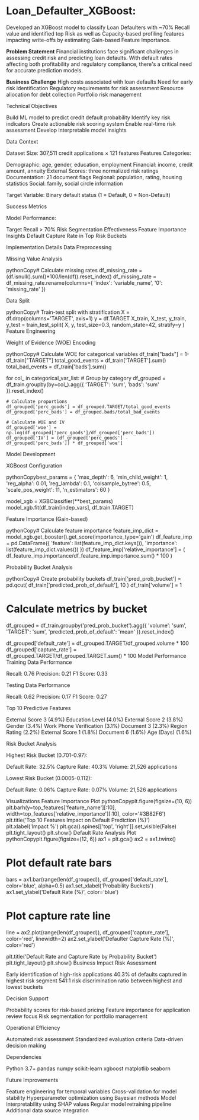# Loan_Defaulter_XGBoost:
Developed an XGBoost model to classify Loan Defaulters with ~70% Recall value and identified top Risk as well as Capacity-based profiling features impacting write-offs by estimating Gain-based Feature Importance. 


**Problem Statement**
Financial institutions face significant challenges in assessing credit risk and predicting loan defaults. With default rates affecting both profitability and regulatory compliance, there's a critical need for accurate prediction models.

**Business Challenge**
High costs associated with loan defaults
Need for early risk identification
Regulatory requirements for risk assessment
Resource allocation for debt collection
Portfolio risk management

Technical Objectives

Build ML model to predict credit default probability
Identify key risk indicators
Create actionable risk scoring system
Enable real-time risk assessment
Develop interpretable model insights

Data Context

Dataset Size: 307,511 credit applications × 121 features
Features Categories:

Demographic: age, gender, education, employment
Financial: income, credit amount, annuity
External Scores: three normalized risk ratings
Documentation: 21 document flags
Regional: population, rating, housing statistics
Social: family, social circle information


Target Variable: Binary default status (1 = Default, 0 = Non-Default)

Success Metrics

Model Performance:

Target Recall > 70%
Risk Segmentation Effectiveness
Feature Importance Insights
Default Capture Rate in Top Risk Buckets



Implementation Details
Data Preprocessing

Missing Value Analysis

pythonCopy# Calculate missing rates
df_missing_rate = (df.isnull().sum()*100/len(df)).reset_index()
df_missing_rate = df_missing_rate.rename(columns={
    'index': 'variable_name', 
    '0': 'missing_rate'
})

Data Split

pythonCopy# Train-test split with stratification
X = df.drop(columns='TARGET', axis=1)
y = df.TARGET
X_train, X_test, y_train, y_test = train_test_split(
    X, y, 
    test_size=0.3, 
    random_state=42, 
    stratify=y
)
Feature Engineering

Weight of Evidence (WOE) Encoding

pythonCopy# Calculate WOE for categorical variables
df_train["bads"] = 1-df_train["TARGET"]
total_good_events = df_train['TARGET'].sum()
total_bad_events = df_train['bads'].sum()

for col_ in categorical_var_list:
    # Group by category
    df_grouped = df_train.groupby(by=col_).agg({
        'TARGET': 'sum', 
        'bads': 'sum'
    }).reset_index()
    
    # Calculate proportions
    df_grouped['perc_goods'] = df_grouped.TARGET/total_good_events
    df_grouped['perc_bads'] = df_grouped.bads/total_bad_events
    
    # Calculate WOE and IV
    df_grouped['woe'] = np.log(df_grouped['perc_goods']/df_grouped['perc_bads'])
    df_grouped['IV'] = (df_grouped['perc_goods'] - df_grouped['perc_bads']) * df_grouped['woe']
Model Development

XGBoost Configuration

pythonCopybest_params = {
    'max_depth': 6,
    'min_child_weight': 1,
    'reg_alpha': 0.01,
    'reg_lambda': 0.1,
    'colsample_bytree': 0.5,
    'scale_pos_weight': 11,
    'n_estimators': 60
}

model_xgb = XGBClassifier(**best_params)
model_xgb.fit(df_train[indep_vars], df_train.TARGET)

Feature Importance (Gain-based)

pythonCopy# Calculate feature importance
feature_imp_dict = model_xgb.get_booster().get_score(importance_type='gain')
df_feature_imp = pd.DataFrame({
    'feature': list(feature_imp_dict.keys()),
    'importance': list(feature_imp_dict.values())
})
df_feature_imp['relative_importance'] = (
    df_feature_imp.importance/df_feature_imp.importance.sum() * 100
)

Probability Bucket Analysis

pythonCopy# Create probability buckets
df_train['pred_prob_bucket'] = pd.qcut(
    df_train['predicted_prob_of_default'], 10
)
df_train['volume'] = 1

# Calculate metrics by bucket
df_grouped = df_train.groupby('pred_prob_bucket').agg({
    'volume': 'sum',
    'TARGET': 'sum',
    'predicted_prob_of_default': 'mean'
}).reset_index()

df_grouped['default_rate'] = df_grouped.TARGET/df_grouped.volume * 100
df_grouped['capture_rate'] = df_grouped.TARGET/df_grouped.TARGET.sum() * 100
Model Performance
Training Data Performance

Recall: 0.76
Precision: 0.21
F1 Score: 0.33

Testing Data Performance

Recall: 0.62
Precision: 0.17
F1 Score: 0.27

Top 10 Predictive Features

External Score 3 (4.9%)
Education Level (4.0%)
External Score 2 (3.8%)
Gender (3.4%)
Work Phone Verification (3.1%)
Document 3 (2.3%)
Region Rating (2.2%)
External Score 1 (1.8%)
Document 6 (1.6%)
Age (Days) (1.6%)

Risk Bucket Analysis

Highest Risk Bucket (0.701-0.97):

Default Rate: 32.5%
Capture Rate: 40.3%
Volume: 21,526 applications


Lowest Risk Bucket (0.0005-0.112):

Default Rate: 0.06%
Capture Rate: 0.07%
Volume: 21,526 applications



Visualizations
Feature Importance Plot
pythonCopyplt.figure(figsize=(10, 6))
plt.barh(y=top_features['feature_name'][:10], 
         width=top_features['relative_importance'][:10],
         color='#3B82F6')
plt.title('Top 10 Features Impact on Default Prediction (%)')
plt.xlabel('Impact %')
plt.gca().spines[['top', 'right']].set_visible(False)
plt.tight_layout()
plt.show()
Default Rate Analysis Plot
pythonCopyplt.figure(figsize=(12, 6))
ax1 = plt.gca()
ax2 = ax1.twinx()

# Plot default rate bars
bars = ax1.bar(range(len(df_grouped)), 
               df_grouped['default_rate'], 
               color='blue', 
               alpha=0.5)
ax1.set_xlabel('Probability Buckets')
ax1.set_ylabel('Default Rate (%)', color='blue')

# Plot capture rate line
line = ax2.plot(range(len(df_grouped)), 
                df_grouped['capture_rate'], 
                color='red', 
                linewidth=2)
ax2.set_ylabel('Defaulter Capture Rate (%)', color='red')

plt.title('Default Rate and Capture Rate by Probability Bucket')
plt.tight_layout()
plt.show()
Business Impact
Risk Assessment

Early identification of high-risk applications
40.3% of defaults captured in highest risk segment
541:1 risk discrimination ratio between highest and lowest buckets

Decision Support

Probability scores for risk-based pricing
Feature importance for application review focus
Risk segmentation for portfolio management

Operational Efficiency

Automated risk assessment
Standardized evaluation criteria
Data-driven decision making

Dependencies

Python 3.7+
pandas
numpy
scikit-learn
xgboost
matplotlib
seaborn

Future Improvements

Feature engineering for temporal variables
Cross-validation for model stability
Hyperparameter optimization using Bayesian methods
Model interpretability using SHAP values
Regular model retraining pipeline
Additional data source integration
